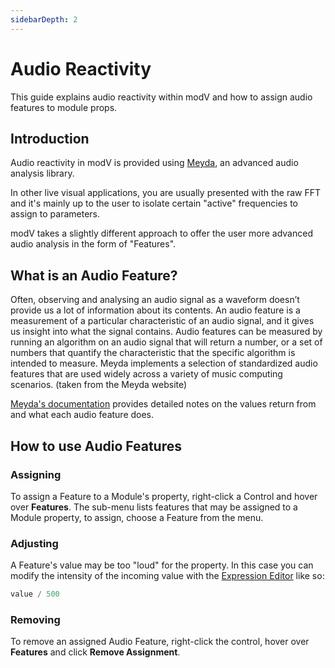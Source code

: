 ```yaml
---
sidebarDepth: 2
---
```


# Audio Reactivity

This guide explains audio reactivity within modV and how to assign audio features to module props.

## Introduction

Audio reactivity in modV is provided using [Meyda](https://meyda.js.org/), an advanced audio analysis library.

In other live visual applications, you are usually presented with the raw FFT and it's mainly up to the user to isolate certain "active" frequencies to assign to parameters.

modV takes a slightly different approach to offer the user more advanced audio analysis in the form of "Features".

## What is an Audio Feature?

Often, observing and analysing an audio signal as a waveform doesn’t provide us a lot of information about its contents. An audio feature is a measurement of a particular characteristic of an audio signal, and it gives us insight into what the signal contains. Audio features can be measured by running an algorithm on an audio signal that will return a number, or a set of numbers that quantify the characteristic that the specific algorithm is intended to measure. Meyda implements a selection of standardized audio features that are used widely across a variety of music computing scenarios. (taken from the Meyda website)

[Meyda's documentation](https://meyda.js.org/audio-features) provides detailed notes on the values return from and what each audio feature does.

## How to use Audio Features

### Assigning

To assign a Feature to a Module's property, right-click a Control and hover over **Features**.
The sub-menu lists features that may be assigned to a Module property, to assign, choose a Feature from the menu.

### Adjusting

A Feature's value may be too "loud" for the property. In this case you can modify the intensity of the incoming value with the [Expression Editor](./usingTheExpressionEditor.md) like so:

```js
value / 500
```

### Removing

To remove an assigned Audio Feature, right-click the control, hover over **Features** and click **Remove Assignment**.